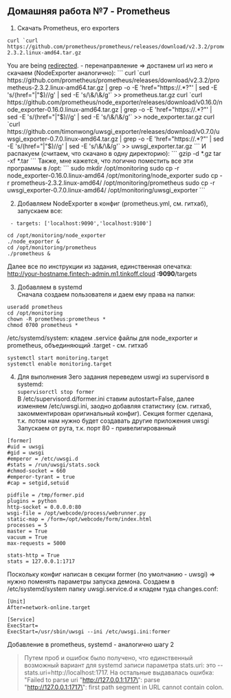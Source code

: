 ## Домашняя работа №7 - Prometheus

1. Скачать Prometheus, его exporters  
```
curl `curl https://github.com/prometheus/prometheus/releases/download/v2.3.2/prometheus-2.3.2.linux-amd64.tar.gz
```
<html><body>You are being <a href="...">redirected</a>.</body></html> - перенаправление => достанем url из него и скачаем (NodeExporter аналогично):  
```
curl `curl https://github.com/prometheus/prometheus/releases/download/v2.3.2/prometheus-2.3.2.linux-amd64.tar.gz | grep -o -E 'href="https://.*?"' | sed -E 's/(href="|"$)//g' | sed -E 's/\&amp;/\&/g'` >> prometheus.tar.gz
curl `curl https://github.com/prometheus/node_exporter/releases/download/v0.16.0/node_exporter-0.16.0.linux-amd64.tar.gz | grep -o -E 'href="https://.*?"' | sed -E 's/(href="|"$)//g' | sed -E 's/\&amp;/\&/g'` >> node_exporter.tar.gz
curl `curl https://github.com/timonwong/uwsgi_exporter/releases/download/v0.7.0/uwsgi_exporter-0.7.0.linux-amd64.tar.gz | grep -o -E 'href="https://.*?"' | sed -E 's/(href="|"$)//g' | sed -E 's/\&amp;/\&/g'` >> uwsgi_exporter.tar.gz
```
И распакуем (считаем, что скачано в одну директорию):  
```
gzip -d *.gz
tar -xf *.tar
```
Также, мне кажется, что логично поместить все эти программы в /opt:  
```
sudo mkdir /opt/monitoring
sudo cp -r node_exporter-0.16.0.linux-amd64 /opt/monitoring/node_exporter
sudo cp -r prometheus-2.3.2.linux-amd64/ /opt/monitoring/prometheus
sudo cp -r uwsgi_exporter-0.7.0.linux-amd64/ /opt/monitoring/uwsgi_exporter
```

2. Добавляем NodeExporter в конфиг (prometheus.yml, см. гитхаб), запускаем все:
```
 - targets: ['localhost:9090','localhost:9100']
```
```
cd /opt/monitoring/node_exporter
./node_exporter &
cd /opt/monitoring/prometheus
./prometheus &
```
Далее все по инструкции из задания, единственная опечатка: http://your-hostname.fintech-admin.m1.tinkoff.cloud **:9090**/targets

3. Добавляем в systemd  
Сначала создаем пользователя и даем ему права на папки:
```
useradd prometheus
cd /opt/monitoring
chown -R prometheus:prometheus *
chmod 0700 prometheus *
```
/etc/systemd/system: кладем .service файлы для node_exporter и prometheus, объединяющий .target - см. гитхаб
```
systemctl start monitoring.target
systemctl enable monitoring.target
```

4. Для выполнения 3его задания переведем uswgi из supervisord в systemd:   
```supervisorctl stop former```  
В /etc/supervisord.d/former.ini ставим autostart=False, далее изменяем /etc/uwsgi.ini, заодно добавляя статистику (см. гитхаб, закомментирован оригинальный конфиг). Секция former сделана, т.к. потом нам нужно будет создавать другие приложения uwsgi  
Запускаем от рута, т.к. порт 80 - привелигированный
```
[former]
#uid = uwsgi
#gid = uwsgi
#emperor = /etc/uwsgi.d
#stats = /run/uwsgi/stats.sock
#chmod-socket = 660
#emperor-tyrant = true
#cap = setgid,setuid

pidfile = /tmp/former.pid
plugins = python
http-socket = 0.0.0.0:80
wsgi-file = /opt/webcode/process/webrunner.py
static-map = /form=/opt/webcode/form/index.html
processes = 5
master = True
vacuum = True
max-requests = 5000

stats-http = True
stats = 127.0.0.1:1717
```
Поскольку конфиг написан в секции former (по умолчанию - uwsgi) => нужно поменять параметры запуска демона. Создаем в /etc/systemd/system папку uwsgi.service.d и кладем туда changes.conf:
```
[Unit]
After=network-online.target

[Service]
ExecStart=
ExecStart=/usr/sbin/uwsgi --ini /etc/uwsgi.ini:former
```

Добавление в prometheus, systemd - аналогично шагу 2
> Путем проб и ошибок было получено, что единственный возможный вариант для systemd записи параметра stats.uri: это --stats.uri=http://localhost:1717. На остальные выдавалась ошибка: "Failed to parse uri \"http://127.0.0.1:1717\": parse \"http://127.0.0.1:1717\": first path segment in URL cannot contain colon.